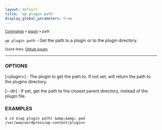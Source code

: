 ```yaml
---
layout: default
title: 'wp plugin path'
display_global_parameters: true
---
```


<small>[Commands](/commands/) &raquo; [plugin](/commands/plugin/) &raquo; path</small>

`wp plugin path` - Get the path to a plugin or to the plugin directory.

<small>Quick links: <a href="https://github.com/wp-cli/wp-cli/issues?q=is%3Aopen+label%3Acommand%3Aplugin-path+sort%3Aupdated-desc">Github issues</a></small>

<hr />

### OPTIONS

[&lt;plugin&gt;]
: The plugin to get the path to. If not set, will return the path to the
plugins directory.

[\--dir]
: If set, get the path to the closest parent directory, instead of the
plugin file.

### EXAMPLES

    $ cd $(wp plugin path) &amp;&amp; pwd
    /var/www/wordpress/wp-content/plugins



